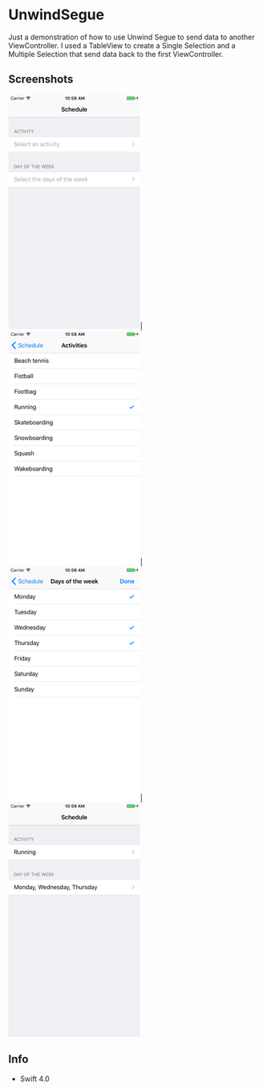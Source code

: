 # UnwindSegue

Just a demonstration of how to use Unwind Segue to send data to another ViewController. I used a TableView to
create a Single Selection and a Multiple Selection that send data back to the first ViewController.


## Screenshots

![FirstView](https://github.com/nmacambira/UnwindSegue/blob/master/Images/UnwindSegue1.png)|   ![Single selection](https://github.com/nmacambira/UnwindSegue/blob/master/Images/UnwindSegue2.png)|   ![Multiple selection](https://github.com/nmacambira/UnwindSegue/blob/master/Images/UnwindSegue3.png)|   ![FirstView with data](https://github.com/nmacambira/UnwindSegue/blob/master/Images/UnwindSegue4.png)

## Info

- Swift 4.0

